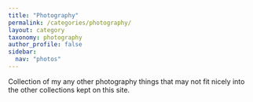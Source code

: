 ```yaml
---
title: "Photography"
permalink: /categories/photography/
layout: category
taxonomy: photography
author_profile: false
sidebar:
  nav: "photos"
---
```


Collection of my any other photography things that may not fit nicely into the other collections kept on this site.

